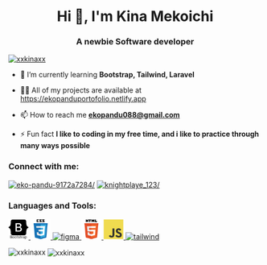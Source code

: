 <h1 align="center">Hi 👋, I'm Kina Mekoichi</h1>
<h3 align="center">A newbie Software developer</h3>

<p align="left"> <a href="https://github.com/ryo-ma/github-profile-trophy"><img src="https://github-profile-trophy.vercel.app/?username=xxkinaxx" alt="xxkinaxx" /></a> </p>

- 🌱 I’m currently learning **Bootstrap, Tailwind, Laravel**

- 👨‍💻 All of my projects are available at https://ekopanduportofolio.netlify.app

- 📫 How to reach me **ekopandu088@gmail.com**

- ⚡ Fun fact **I like to coding in my free time, and i like to practice through many ways possible**

<h3 align="left">Connect with me:</h3>
<p align="left">
<a href="https://linkedin.com/in/eko-pandu-9172a7284/" target="blank"><img align="center" src="https://raw.githubusercontent.com/rahuldkjain/github-profile-readme-generator/master/src/images/icons/Social/linked-in-alt.svg" alt="eko-pandu-9172a7284/" height="30" width="40" /></a>
<a href="https://instagram.com/knightplaye_123/" target="blank"><img align="center" src="https://raw.githubusercontent.com/rahuldkjain/github-profile-readme-generator/master/src/images/icons/Social/instagram.svg" alt="knightplaye_123/" height="30" width="40" /></a>
</p>

<h3 align="left">Languages and Tools:</h3>
<p align="left"> <a href="https://getbootstrap.com" target="_blank" rel="noreferrer"> <img src="https://raw.githubusercontent.com/devicons/devicon/master/icons/bootstrap/bootstrap-plain-wordmark.svg" alt="bootstrap" width="40" height="40"/> </a> <a href="https://www.w3schools.com/css/" target="_blank" rel="noreferrer"> <img src="https://raw.githubusercontent.com/devicons/devicon/master/icons/css3/css3-original-wordmark.svg" alt="css3" width="40" height="40"/> </a> <a href="https://www.figma.com/" target="_blank" rel="noreferrer"> <img src="https://www.vectorlogo.zone/logos/figma/figma-icon.svg" alt="figma" width="40" height="40"/> </a> <a href="https://www.w3.org/html/" target="_blank" rel="noreferrer"> <img src="https://raw.githubusercontent.com/devicons/devicon/master/icons/html5/html5-original-wordmark.svg" alt="html5" width="40" height="40"/> </a> <a href="https://developer.mozilla.org/en-US/docs/Web/JavaScript" target="_blank" rel="noreferrer"> <img src="https://raw.githubusercontent.com/devicons/devicon/master/icons/javascript/javascript-original.svg" alt="javascript" width="40" height="40"/> </a> <a href="https://tailwindcss.com/" target="_blank" rel="noreferrer"> <img src="https://www.vectorlogo.zone/logos/tailwindcss/tailwindcss-icon.svg" alt="tailwind" width="40" height="40"/> </a> </p>

<p><img align="left" src="https://github-readme-stats.vercel.app/api/top-langs?username=xxkinaxx&show_icons=true&locale=en&layout=compact" alt="xxkinaxx" /></p>

<p>&nbsp;<img align="center" src="https://github-readme-stats.vercel.app/api?username=xxkinaxx&show_icons=true&locale=en" alt="xxkinaxx" /></p>

